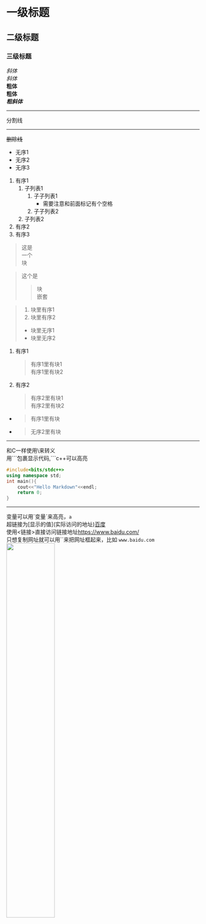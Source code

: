 # 一级标题  
## 二级标题
### 三级标题
*斜体*  
_斜体_  
**粗体**  
__粗体__  
***粗斜体***  
***
分割线  
***  
~~删除线~~  
* 无序1  
* 无序2  
* 无序3  
1. 有序1  
    1. 子列表1  
        1. 子子列表1
            * 需要注意和前面标记有个空格
        2. 子子列表2
    2. 子列表2
2. 有序2  
3. 有序3  
> 这是  
> 一个  
> 块  
  
>这个是  
>>块  
>>嵌套

> 1. 块里有序1  
> 2. 块里有序2  
> * 块里无序1  
> * 块里无序2  
  
1. 有序1  
    > 有序1里有块1  
    > 有序1里有块2  
2. 有序2  
    > 有序2里有块1  
    > 有序2里有块2  
* > 有序1里有块  
* > 无序2里有块  
---
和C一样使用\\来转义  
用\`\`\`包裹显示代码,\`\`\`c++可以高亮
```c++
#include<bits/stdc++>
using namespace std;
int main(){
    cout<<"Hello Markdown"<<endl;
    return 0;
}
```  
---
变量可以用\`变量\`来高亮，`a`  
超链接为\[显示的值\]\(实际访问的地址\)[百度](https://www.baidu.com/)  
使用\<链接\>直接访问链接地址<https://www.baidu.com/>  
只想复制网址就可以用\`\`来把网址框起来，比如   `www.baidu.com`  
<img src="http://static.runoob.com/images/runoob-logo.png" width="50%">  

